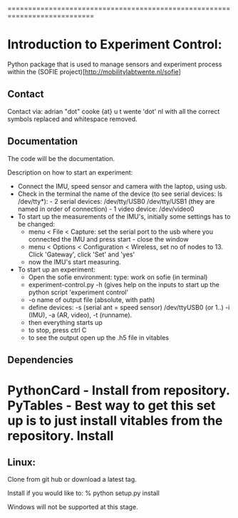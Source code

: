 ===========================================================================

Introduction to Experiment Control:
============
Python package that is used to manage sensors and experiment process within the (SOFIE project)[http://mobilitylabtwente.nl/sofie]

Contact
-------
Contact via:
    adrian "dot" cooke {at} u t wente 'dot' nl with all the correct symbols
replaced and whitespace removed.

Documentation
-------------
The code will be the documentation.

Description on how to start an experiment:
- Connect the IMU, speed sensor and camera with the laptop, using usb.
- Check in the terminal the name of the device (to see serial devices: ls /dev/tty*):
        - 2 serial devices: /dev/tty/USB0 /dev/tty/USB1 (they are named in order of connection)
        - 1 video device: /dev/video0
- To start up the measurements of the IMU's, initially some settings has to be changed:
    - menu < File < Capture: set the serial port to the usb where you connected the IMU and press start - close the window
    - menu < Options < Configuration < Wireless, set no of nodes to 13. Click 'Gateway', click 'Set' and 'yes'
    - now the IMU's start measuring.
- To start up an experiment:
    - Open the sofie environment:  type: work on sofie (in terminal)
    - experiment-control.py -h (gives help on the inputs to start up the python script 'experiment control'
    - -o name of output file (absolute, with path)
    - define devices: -s (serial ant = speed sensor) /dev/ttyUSB0 (or 1..) -i (IMU), -a (AR, video), -t (runname).
    - then everything starts up
    - to stop, press ctrl C
    - to see the output open up the .h5 file in vitables


Dependencies
------------
PythonCard -  Install from repository.
PyTables - Best way to get this set up is to just install vitables from the repository.
Install
===========
Linux:
-------
Clone from git hub or download a latest tag.

Install if you would like to:
		% python setup.py install

Windows will not be supported at this stage.
